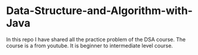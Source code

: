 # Data-Structure-and-Algorithm-with-Java
In this repo I have shared all the practice problem of the DSA course. The course is a from youtube. It is beginner to intermediate level course.

